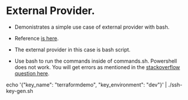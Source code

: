 # External Provider.

- Demonistrates a simple use case of external provider with bash. 

- Reference [is here](https://registry.terraform.io/providers/hashicorp/external/latest/docs/data-sources/data_source). 

- The external provider in this case is bash script.

- Use bash to run the commands inside of commands.sh. Powershell does not work. You will get errors as mentioned in the [stackoverflow question here](https://stackoverflow.com/q/72953037/1977871). 

echo '{"key_name": "terraformdemo", "key_environment": "dev"}' | ./ssh-key-gen.sh

